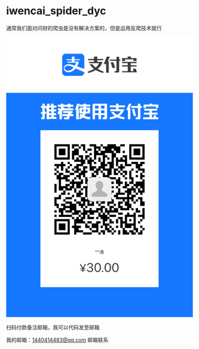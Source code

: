 # iwencai_spider_dyc
通常我们面对问财的爬虫是没有解决方案的，但是运用反爬技术就行

![image](https://github.com/Jacky-Android/iwencai_spider_dyc/blob/main/2.JPG)



扫码付款备注邮箱，我可以代码发至邮箱

我的邮箱：1440414483@qq.com
邮箱联系
